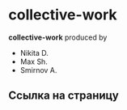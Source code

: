 # collective-work

**collective-work** produced by 
- Nikita D.
- Max Sh.
- Smirnov A.

## Ссылка на страницу


